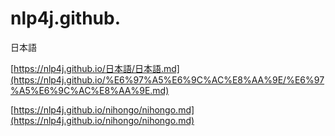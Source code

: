 # nlp4j.github.

日本語

[https://nlp4j.github.io/日本語/日本語.md](https://nlp4j.github.io/%E6%97%A5%E6%9C%AC%E8%AA%9E/%E6%97%A5%E6%9C%AC%E8%AA%9E.md)

[https://nlp4j.github.io/nihongo/nihongo.md](https://nlp4j.github.io/nihongo/nihongo.md)

